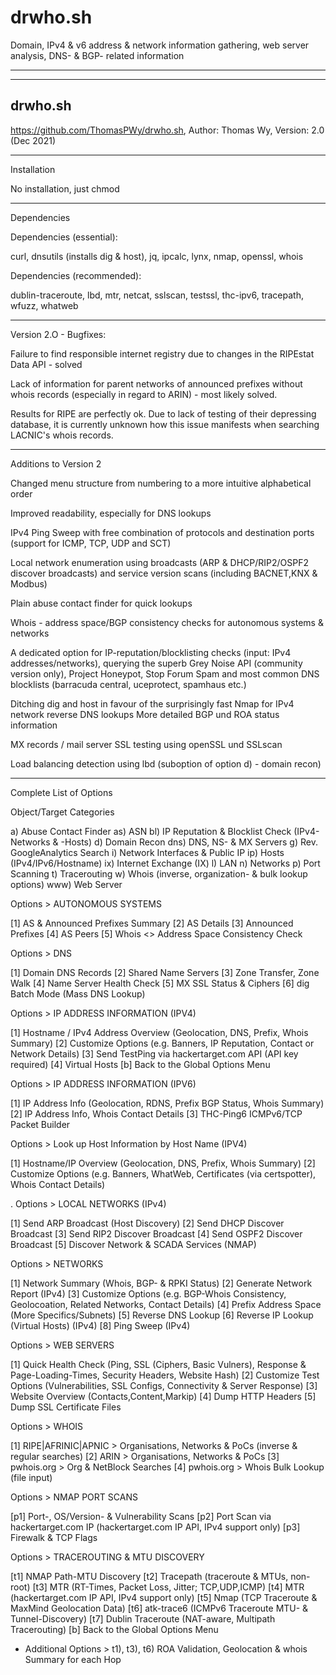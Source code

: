 # drwho.sh
Domain, IPv4 &amp; v6 address &amp; network information gathering, web server analysis, DNS- &amp; BGP- related information



_______________________________________________________________________________


 ---------------
  drwho.sh
 ---------------

https://github.com/ThomasPWy/drwho.sh,  Author: Thomas Wy,  Version: 2.0 (Dec 2021)
_______________________________________________________________________________

Installation

No installation, just chmod

_______________________________________________________________________________

Dependencies 

Dependencies (essential): 

curl, dnsutils (installs dig & host), jq, ipcalc, lynx, nmap, openssl, whois


Dependencies (recommended): 

dublin-traceroute, lbd, mtr, netcat, sslscan, testssl, thc-ipv6, tracepath, wfuzz, whatweb

_______________________________________________________________________________

Version 2.O - Bugfixes:

Failure to find responsible internet registry due to changes in the RIPEstat Data API - solved

Lack of information for parent networks of announced prefixes without whois records
(especially in regard to ARIN) - most likely solved.

Results for RIPE are perfectly ok. Due to lack of testing of their depressing database,
it is currently unknown how this issue manifests when searching LACNIC's whois records.

_______________________________________________________________________________

Additions to Version 2

Changed menu structure from numbering to a more intuitive alphabetical order

Improved readability, especially for DNS lookups

IPv4 Ping Sweep with free combination of protocols and destination ports (support for ICMP, TCP, UDP and SCT)

Local network enumeration using broadcasts (ARP & DHCP/RIP2/OSPF2 discover broadcasts) and
service version scans (including BACNET,KNX & Modbus)

Plain abuse contact finder for quick lookups

Whois - address space/BGP consistency checks for autonomous systems & networks

A dedicated option for IP-reputation/blocklisting checks (input: IPv4 addresses/networks),
querying the superb Grey Noise API (community version only), Project Honeypot, Stop Forum Spam and most common
DNS blocklists (barracuda central, uceprotect, spamhaus etc.)

Ditching dig and host in favour of the surprisingly fast Nmap for IPv4 network reverse DNS lookups
More detailed BGP und ROA status information

MX records / mail server SSL testing using openSSL und SSLscan

Load balancing detection using lbd (suboption of option d) - domain recon)

_______________________________________________________________________________

Complete List of Options


  Object/Target Categories

   a)  Abuse Contact Finder
  as)  ASN
  bl)  IP Reputation & Blocklist Check (IPv4-Networks & -Hosts)
   d)  Domain Recon
 dns)  DNS, NS- & MX Servers
   g)  Rev. GoogleAnalytics Search
   i)  Network Interfaces & Public IP
  ip)  Hosts (IPv4/IPv6/Hostname)
  ix)  Internet Exchange (IX)
   l)  LAN
   n)  Networks
   p)  Port Scanning
   t)  Tracerouting
   w)  Whois (inverse, organization- & bulk lookup options)
 www)  Web Server


 Options > AUTONOMOUS SYSTEMS 

 [1]  AS & Announced Prefixes Summary
 [2]  AS Details
 [3]  Announced Prefixes
 [4]  AS Peers
 [5]  Whois <> Address Space Consistency Check


 Options > DNS 

 [1]  Domain DNS Records
 [2]  Shared Name Servers
 [3]  Zone Transfer, Zone Walk
 [4]  Name Server Health Check
 [5]  MX SSL Status & Ciphers
 [6]  dig Batch Mode (Mass DNS Lookup) 
 
 
 Options > IP ADDRESS INFORMATION  (IPV4)

 [1]  Hostname / IPv4 Address Overview (Geolocation, DNS, Prefix, Whois Summary)
 [2]  Customize Options (e.g. Banners, IP Reputation, Contact or Network Details)
 [3]  Send TestPing via hackertarget.com API (API key required)
 [4]  Virtual Hosts
 [b]  Back to the Global Options Menu
 
 
 Options > IP ADDRESS INFORMATION  (IPV6)

 [1]  IP Address Info (Geolocation, RDNS, Prefix BGP Status, Whois Summary)
 [2]  IP Address Info, Whois Contact Details
 [3]  THC-Ping6 ICMPv6/TCP Packet Builder 


  Options > Look up Host Information by Host Name  (IPV4)

 [1]  Hostname/IP Overview (Geolocation, DNS, Prefix, Whois Summary)
 [2]  Customize Options (e.g. Banners, WhatWeb, Certificates (via certspotter), Whois Contact Details)


. Options > LOCAL NETWORKS (IPv4)  

 [1]  Send ARP Broadcast (Host Discovery)
 [2]  Send DHCP Discover Broadcast
 [3]  Send RIP2 Discover Broadcast
 [4]  Send OSPF2 Discover Broadcast
 [5]  Discover Network & SCADA Services (NMAP)


 Options > NETWORKS

 [1]  Network Summary (Whois, BGP- & RPKI Status)
 [2]  Generate Network Report  (IPv4) 
 [3]  Customize Options (e.g. BGP-Whois Consistency, Geolocoation, Related Networks, Contact Details)
 [4]  Prefix Address Space (More Specifics/Subnets)
 [5]  Reverse DNS Lookup
 [6]  Reverse IP Lookup (Virtual Hosts)  (IPv4)
 [8]  Ping Sweep  (IPv4) 


Options > WEB SERVERS 

 [1]  Quick Health Check  (Ping, SSL (Ciphers, Basic Vulners), Response & Page-Loading-Times, Security Headers, Website Hash)
 [2]  Customize Test Options (Vulnerabilities, SSL Configs, Connectivity & Server Response)
 [3]  Website Overview (Contacts,Content,Markip)
 [4]  Dump HTTP Headers
 [5]  Dump SSL Certificate Files


 Options > WHOIS 

 [1] RIPE|AFRINIC|APNIC >  Organisations, Networks & PoCs (inverse & regular searches)
 [2] ARIN               >  Organisations, Networks & PoCs
 [3] pwhois.org         >  Org & NetBlock Searches
 [4] pwhois.org         >  Whois Bulk Lookup (file input)


 Options > NMAP PORT SCANS

 [p1]  Port-, OS/Version- & Vulnerability Scans 
 [p2]  Port Scan via hackertarget.com IP (hackertarget.com IP API, IPv4 support only)
 [p3]  Firewalk & TCP Flags 


 Options > TRACEROUTING & MTU DISCOVERY 

 [t1]  NMAP              Path-MTU Discovery 
 [t2]  Tracepath         (traceroute & MTUs, non-root) 
 [t3]  MTR               (RT-Times, Packet Loss, Jitter; TCP,UDP,ICMP) 
 [t4]  MTR               (hackertarget.com IP API, IPv4 support only)
 [t5]  Nmap              (TCP Traceroute & MaxMind Geolocation Data) 
 [t6]  atk-trace6        (ICMPv6 Traceroute MTU- & Tunnel-Discovery) 
 [t7]  Dublin Traceroute (NAT-aware, Multipath Tracerouting) 
 [b]                     Back to the Global Options Menu

 *    Additional Options > t1), t3), t6) ROA Validation, Geolocation & whois Summary for each Hop



















 





 
 
